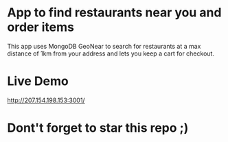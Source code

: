 # App to find restaurants near you and order items

This app uses MongoDB GeoNear to search for restaurants at a max distance of 1km from your address and lets you keep a cart for checkout.

# Live Demo
http://207.154.198.153:3001/

# Dont't forget to star this repo ;)
